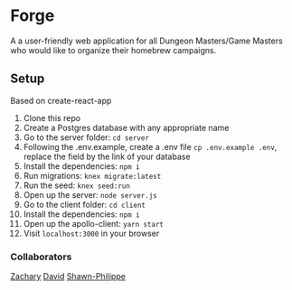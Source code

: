 # Forge

A a user-friendly web application for all Dungeon Masters/Game Masters who would like to organize their homebrew campaigns.

## Setup

Based on create-react-app

1. Clone this repo
2. Create a Postgres database with any appropriate name
3. Go to the server folder: `cd server`
4. Following the .env.example, create a .env file `cp .env.example .env`, replace the field by the link of your database
5. Install the dependencies: `npm i`
6. Run migrations: `knex migrate:latest`
7. Run the seed: `knex seed:run`
8. Open up the server: `node server.js`
9. Go to the client folder: `cd client`
10. Install the dependencies: `npm i`
11. Open up the apollo-client: `yarn start`
12. Visit `localhost:3000` in your browser

### Collaborators

[Zachary](https://github.com/zacharylee97)
[David](https://github.com/Sonchucks)
[Shawn-Philippe](https://github.com/Levasseur-Sp)